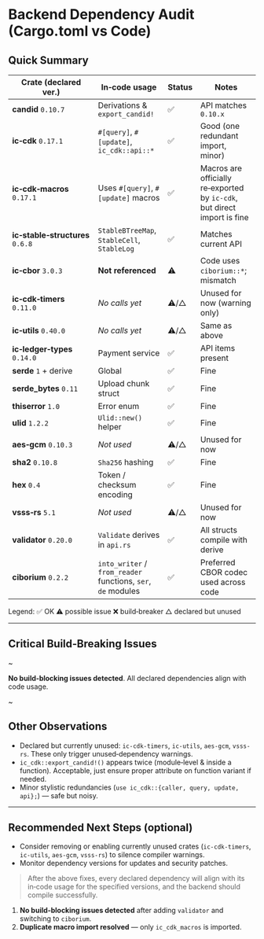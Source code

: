 # Backend Dependency Audit (Cargo.toml vs Code)

## Quick Summary

| Crate (declared ver.) | In‑code usage | Status | Notes |
|-----------------------|---------------|--------|-------|
| **candid** `0.10.7` | Derivations & `export_candid!` | ✅ | API matches `0.10.x` |
| **ic‑cdk** `0.17.1` | `#[query]`, `#[update]`, `ic_cdk::api::*` | ✅ | Good (one redundant import, minor) |
| **ic‑cdk‑macros** `0.17.1` | Uses `#[query]`, `#[update]` macros | ✅ | Macros are officially re‑exported by `ic‑cdk`, but direct import is fine |
| **ic‑stable‑structures** `0.6.8` | `StableBTreeMap`, `StableCell`, `StableLog` | ✅ | Matches current API |
| **ic‑cbor** `3.0.3` | **Not referenced** | ⚠️ | Code uses `ciborium::*`; mismatch |
| **ic‑cdk‑timers** `0.11.0` | _No calls yet_ | ⚠️/△ | Unused for now (warning only) |
| **ic‑utils** `0.40.0` | _No calls yet_ | ⚠️/△ | Same as above |
| **ic‑ledger‑types** `0.14.0` | Payment service | ✅ | API items present |
| **serde** `1` + derive | Global | ✅ | Fine |
| **serde_bytes** `0.11` | Upload chunk struct | ✅ | Fine |
| **thiserror** `1.0` | Error enum | ✅ | Fine |
| **ulid** `1.2.2` | `Ulid::new()` helper | ✅ | Fine |
| **aes‑gcm** `0.10.3` | _Not used_ | ⚠️/△ | Unused for now |
| **sha2** `0.10.8` | `Sha256` hashing | ✅ | Fine |
| **hex** `0.4` | Token / checksum encoding | ✅ | Fine |
| **vsss‑rs** `5.1` | _Not used_ | ⚠️/△ | Unused for now |
| **validator** `0.20.0` | `Validate` derives in `api.rs` | ✅ | All structs compile with derive |
| **ciborium** `0.2.2` | `into_writer` / `from_reader` functions, `ser`, `de` modules | ✅ | Preferred CBOR codec used across code |

Legend: ✅ OK ⚠️ possible issue ❌ build‑breaker △ declared but unused

---

## Critical Build‑Breaking Issues

~

**No build‑blocking issues detected**. All declared dependencies align with code usage.

~

## Other Observations

* Declared but currently unused: `ic-cdk-timers`, `ic-utils`, `aes-gcm`, `vsss-rs`. These only trigger unused‑dependency warnings.
* `ic_cdk::export_candid!()` appears twice (module‑level & inside a function). Acceptable, just ensure proper attribute on function variant if needed.
* Minor stylistic redundancies (`use ic_cdk::{caller, query, update, api};`) — safe but noisy.

---

## Recommended Next Steps (optional)

* Consider removing or enabling currently unused crates (`ic-cdk-timers`, `ic-utils`, `aes-gcm`, `vsss-rs`) to silence compiler warnings.
* Monitor dependency versions for updates and security patches.

> After the above fixes, every declared dependency will align with its in‑code usage for the specified versions, and the backend should compile successfully. 

1. **No build‑blocking issues detected** after adding `validator` and switching to `ciborium`.
2. **Duplicate macro import resolved** — only `ic_cdk_macros` is imported. 